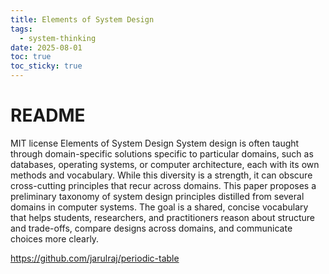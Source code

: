 ```yaml
---
title: Elements of System Design
tags:
  - system-thinking
date: 2025-08-01
toc: true
toc_sticky: true
---
```



# README
MIT license
Elements of System Design
System design is often taught through domain-specific solutions specific to particular domains, such as databases, operating systems, or computer architecture, each with its own methods and vocabulary. While this diversity is a strength, it can obscure cross-cutting principles that recur across domains. This paper proposes a preliminary taxonomy of system design principles distilled from several domains in computer systems. The goal is a shared, concise vocabulary that helps students, researchers, and practitioners reason about structure and trade-offs, compare designs across domains, and communicate choices more clearly.

https://github.com/jarulraj/periodic-table